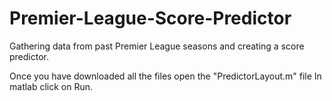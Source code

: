 # Premier-League-Score-Predictor
Gathering data from past Premier League seasons and creating a score predictor. 


Once you have downloaded all the files open the "PredictorLayout.m" file In matlab click on Run.

